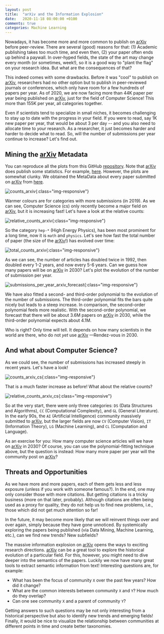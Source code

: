 ```yaml
---
layout: post
title:  "arXiv and the Information Explosion"
date:   2020-11-18 08:00:00 +0100
comments: true
categories: Machine Learning
---
```


Nowadays, it has become more and more common to publish on [arXiv][arXiv] before peer-review. There are several (good) reasons for that: (1) Academic publishing takes too much time, and even then, (2) your paper often ends up behind a paywall. In over-hyped fields, the state of the art may change every month (or sometimes, week!), so it is a good way to "plant the flag" on your research idea. But what are the consequences of that? 

This indeed comes with some drawbacks. Before it was "cool" to publish on [arXiv][arXiv], researchers had no other option but to publish in peer-reviewed journals or conferences, which only have room for a few hundreds of papers per year. As of 2020, we are now facing more than 44K paper per year being published on [arXiv][arXiv], just for the field of Computer Science! This more than 155K per year, all categories together.

Even if scientists tend to specialize in small niches, it becomes challenging to stay up to date with the progress in your field. If you were to read, say 1K new paper per year, that would be about 3 per day -- and you also need to allocate time to *your* research. As a researcher, it just becomes harder and harder to decide what to read. So, will the number of submissions per year continue to increase? Let's find out. 

## Mining the [arXiv][arXiv] Metadata

You can reproduce all the plots from this GitHub [repository][github]. Note that [arXiv][arXiv] does publish some statistics. For example, [here][arXivstats]. However, the plots are somewhat clunky. We obtained the MetaData about every paper submitted on [arXiv][arXiv] from [here][arXivdata]. 

![counts_arxiv](/img/arxiv-information-explosion/counts_arxiv.svg){:class="img-responsive"}

Warmer colours are for categories with more submissions (in 2019). As we can see, Computer Science (cs) only recently become a major field on [arXiv][arXiv], but it is increasing fast! Let's have a look at the relative counts: 

![relative_counts_arxiv](/img/arxiv-information-explosion/relative_counts_arxiv.svg){:class="img-responsive"}

So the category `hep-*` (High Energy Physics), has been most prominent for a long time, now it is `math` and `physics`. Let's see how fast the total number of paper (the size of the [arXiv][arXiv]!) has evolved over time:

![total_counts_arxiv](/img/arxiv-information-explosion/total_counts_arxiv.svg){:class="img-responsive"}

As we can see, the number of articles has doubled twice in 1992, then doubled every 1-2 years, and now every 5-6 years. Can we guess how many papers will be on [arXiv][arXiv] in 2030? Let's plot the evolution of the number of submission per year. 

![submissions_per_year_arxiv_forecast](/img/arxiv-information-explosion/submissions_per_year_arxiv_forecast.svg){:class="img-responsive"}

We have also fitted a second- and third-order polynomial to the evolution of the number of submissions. The third-order polynomial fits the bars quite nicely but leads to a steep increase. In comparison, the second-order polynomial feels more realistic. With the second-order polynomial, we forecast that there will be about 3.6M papers on [arXiv][arXiv] in 2030, while the third-order polynomial expects about 4.1M.  

Who is right? Only time will tell. It depends on how many scientists in the world are there, who do not *yet* use [arXiv][arXiv] —Rendez-vous in 2030. 

## And what about Computer Science?

As we could see, the number of submissions has increased steeply in recent years. Let's have a look!

![counts_arxiv_cs](/img/arxiv-information-explosion/counts_arxiv_cs.svg){:class="img-responsive"}

That is a much faster increase as before! What about the relative counts?

![relative_counts_arxiv_cs](/img/arxiv-information-explosion/relative_counts_arxiv_cs.svg){:class="img-responsive"}

So at the very start, there were only three categories: `DS` (Data Structures and Algorithms), `CC` (Computational Complexity), and `GL` (General Literature). In the early 90s, the `AI` (Artificial Intelligence) community massively submitted to [arXiv][arXiv], but the larger fields are now `CV` (Computer Vision), `IT` (Information Theory), `LG` (Machine Learning), and `CL` (Computation and Language). 

As an exercise for you: How many computer science articles will we have on [arXiv][arXiv] in 2030? Of course, you can use the polynomial-fitting technique above, but the question is instead: How many more paper per year will the community post on [arXiv][arXiv]?

## Threats and Opportunities

As we have more and more papers, each of them gets less and less exposure (unless if you work with someone famous?). In the end, one may only consider those with more citations. But getting citations is a tricky business (more on that later, probably). Although citations are often being used as a proxy for quality, they do not help us to find new problems, i.e., those which did not get much attention so far! 

In the future, it may become more likely that we will reinvent things over and over again, simply because they have gone unnoticed. By systemically exploring the papers being published (via Data Mining, Machine Learning, etc.), can we find new trends? New subfields? 

The massive information explosion on [arXiv][arXiv] opens the ways to exciting research directions. [arXiv][arXiv] can be a great tool to explore the historical evolution of a particular field. For this, however, you might need to dive deeper into the semantics of the papers. Luckily we now have many great tools to extract semantic information from text! Interesting questions are, for example: 

- What has been the focus of community `X` over the past few years? How did it change? 
- What are the common interests between community `X` and `Y`? How much do they overlap? 
- Can one see community `X` and a parent of community `Y`? 

Getting answers to such questions may be not only interesting from a historical perspective but also to identify new trends and emerging fields! Finally, it would be nice to visualize the relationship between communities at different points in time and create better taxonomies.

[arXiv]: https://arxiv.org/
[arXivstats]: https://arxiv.org/help/stats/2019_by_area/index
[arXivdata]: https://www.kaggle.com/Cornell-University/arxiv/tasks
[pdf2svg]: https://github.com/dawbarton/pdf2svg
[github]: https://github.com/edouardfouche/arxiv-information-explosion